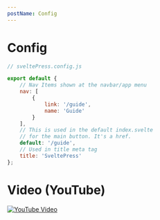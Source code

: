 ```yaml
---
postName: Config
---
```


# Config

```js
// sveltePress.config.js

export default {
	// Nav Items shown at the navbar/app menu
	nav: [
		{
			link: '/guide',
			name: 'Guide'
		}
	],
	// This is used in the default index.svelte
	// for the main button. It's a href.
	default: '/guide',
	// Used in title meta tag
	title: 'SveltePress'
};
```

# Video (YouTube)

[![YouTube Video](https://img.youtube.com/vi/OhVTF6IxOAY/mqdefault.jpg)](https://www.youtube.com/watch?v=OhVTF6IxOAY&list=PLahj1xcdBwiHRLLS3ZPUoPLVNz6Fh3SnH&index=2)
